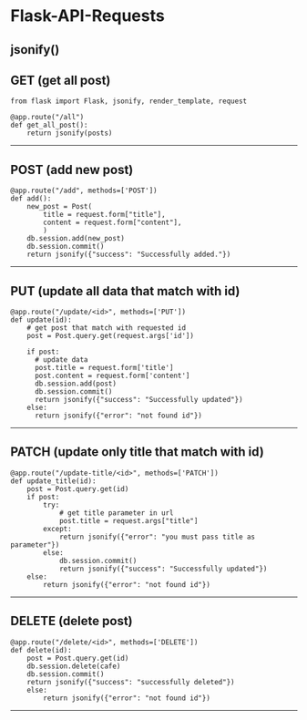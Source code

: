 # Flask-API-Requests
## jsonify()

## GET (get all post)
```
from flask import Flask, jsonify, render_template, request

@app.route("/all")
def get_all_post():
    return jsonify(posts)
```
-------------------------------------
## POST (add new post)
```
@app.route("/add", methods=['POST'])
def add():
    new_post = Post(
        title = request.form["title"],
        content = request.form["content"],
        )
    db.session.add(new_post)
    db.session.commit()
    return jsonify({"success": "Successfully added."})
```
---------------------------------------
## PUT (update all data that match with id)
```
@app.route("/update/<id>", methods=['PUT'])
def update(id):
    # get post that match with requested id
    post = Post.query.get(request.args['id'])
    
    if post:
      # update data
      post.title = request.form['title']
      post.content = request.form['content']
      db.session.add(post)
      db.session.commit()
      return jsonify({"success": "Successfully updated"})
    else:
      return jsonify({"error": "not found id"})
```
--------------------------------------
## PATCH (update only title that match with id)
```
@app.route("/update-title/<id>", methods=['PATCH'])
def update_title(id):
    post = Post.query.get(id)
    if post:
        try:
            # get title parameter in url
            post.title = request.args["title"]
        except:
            return jsonify({"error": "you must pass title as parameter"})
        else:
            db.session.commit()
            return jsonify({"success": "Successfully updated"})
    else:
        return jsonify({"error": "not found id"})
```
-------------------------------------------
## DELETE (delete post)
```
@app.route("/delete/<id>", methods=['DELETE'])
def delete(id):
    post = Post.query.get(id)
    db.session.delete(cafe)
    db.session.commit()
    return jsonify({"success": "successfully deleted"})
    else:
        return jsonify({"error": "not found id"})
```
-----------------------------------------------
